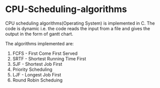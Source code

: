 # CPU-Scheduling-algorithms
CPU scheduling algorithms(Operating System) is implemented in C.
The code is dynamic i.e. the code reads the input from a file and gives the output in the form of gantt chart.

The algorithms implemented are:
1) FCFS - First Come First Served
2) SRTF - Shortest Running Time First
3) SJF - Shortest Job First
4) Priority Scheduling
5) LJF - Longest Job First
6) Round Robin Scheduing
